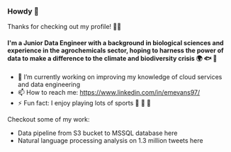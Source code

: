 ### Howdy 🤠 

Thanks for checking out my profile! 🙏🏻

#### I'm a Junior Data Engineer with a background in biological sciences and experience in the agrochemicals sector, hoping to harness the power of data to make a difference to the climate and biodiversity crisis 🌍 🐟 🦧 

- 🔭 I’m currently working on improving my knowledge of cloud services and data engineering
- 📫 How to reach me: https://www.linkedin.com/in/emevans97/ 
- ⚡ Fun fact: I enjoy playing lots of sports 🏉 🎿 🎾

Checkout some of my work:

- Data pipeline from S3 bucket to MSSQL database here
- Natural language processing analysis on 1.3 million tweets here

<!--
**emevans97/emevans97** is a ✨ _special_ ✨ repository because its `README.md` (this file) appears on your GitHub profile.


-->
